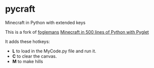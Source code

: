 # pycraft
Minecraft in Python with extended keys

This is a fork of [foglemans](https://github.com/fogleman/Minecraft) [Minecraft in 500 lines of Python with Pyglet](https://www.slideshare.net/rdonkin/pyglet-and-minecraft-v1-1)

It adds these hotkeys:
* **L** to load in the MyCode.py file and run it.
* **C** to clear the canvas.
* **M** to make hills
